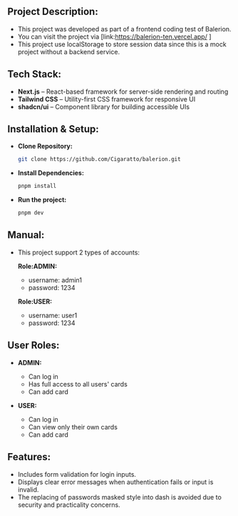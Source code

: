 ## Project Description:

- This project was developed as part of a frontend coding test of Balerion.
- You can visit the project via [link:https://balerion-ten.vercel.app/ ]
- This project use localStorage to store session data since this is a mock project without a backend service.

## Tech Stack:

- **Next.js** – React-based framework for server-side rendering and routing  
- **Tailwind CSS** – Utility-first CSS framework for responsive UI  
- **shadcn/ui** – Component library for building accessible UIs  

## Installation & Setup:

- **Clone Repository:**
    
    ```bash
    git clone https://github.com/Cigaratto/balerion.git
    ```

- **Install Dependencies:**

    ```bash
    pnpm install
    ```
- **Run the project:**

    ```bash
    pnpm dev
    ```
## Manual:

- This project support 2 types of accounts:
    
    **Role:ADMIN:**
    - username: admin1
    - password: 1234

    **Role:USER:**
    - username: user1
    - password: 1234

## User Roles:

- **ADMIN:**
    - Can log in
    - Has full access to all users' cards
    - Can add card

- **USER:**
    - Can log in
    - Can view only their own cards
    - Can add card

## Features:

- Includes form validation for login inputs.
- Displays clear error messages when authentication fails or input is invalid.
- The replacing of passwords masked style into dash is avoided due to security and practicality concerns.